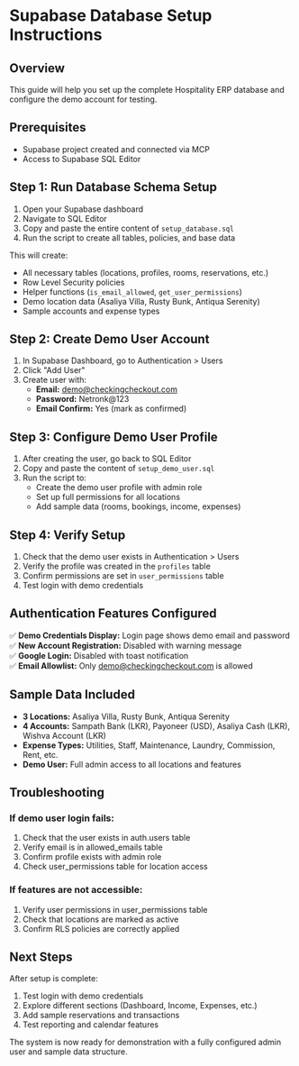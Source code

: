 # Supabase Database Setup Instructions

## Overview
This guide will help you set up the complete Hospitality ERP database and configure the demo account for testing.

## Prerequisites
- Supabase project created and connected via MCP
- Access to Supabase SQL Editor

## Step 1: Run Database Schema Setup

1. Open your Supabase dashboard
2. Navigate to SQL Editor
3. Copy and paste the entire content of `setup_database.sql`
4. Run the script to create all tables, policies, and base data

This will create:
- All necessary tables (locations, profiles, rooms, reservations, etc.)
- Row Level Security policies
- Helper functions (`is_email_allowed`, `get_user_permissions`)
- Demo location data (Asaliya Villa, Rusty Bunk, Antiqua Serenity)
- Sample accounts and expense types

## Step 2: Create Demo User Account

1. In Supabase Dashboard, go to Authentication > Users
2. Click "Add User"
3. Create user with:
   - **Email:** demo@checkingcheckout.com
   - **Password:** Netronk@123
   - **Email Confirm:** Yes (mark as confirmed)

## Step 3: Configure Demo User Profile

1. After creating the user, go back to SQL Editor
2. Copy and paste the content of `setup_demo_user.sql`
3. Run the script to:
   - Create the demo user profile with admin role
   - Set up full permissions for all locations
   - Add sample data (rooms, bookings, income, expenses)

## Step 4: Verify Setup

1. Check that the demo user exists in Authentication > Users
2. Verify the profile was created in the `profiles` table
3. Confirm permissions are set in `user_permissions` table
4. Test login with demo credentials

## Authentication Features Configured

✅ **Demo Credentials Display:** Login page shows demo email and password  
✅ **New Account Registration:** Disabled with warning message  
✅ **Google Login:** Disabled with toast notification  
✅ **Email Allowlist:** Only demo@checkingcheckout.com is allowed  

## Sample Data Included

- **3 Locations:** Asaliya Villa, Rusty Bunk, Antiqua Serenity
- **4 Accounts:** Sampath Bank (LKR), Payoneer (USD), Asaliya Cash (LKR), Wishva Account (LKR)
- **Expense Types:** Utilities, Staff, Maintenance, Laundry, Commission, Rent, etc.
- **Demo User:** Full admin access to all locations and features

## Troubleshooting

### If demo user login fails:
1. Check that the user exists in auth.users table
2. Verify email is in allowed_emails table
3. Confirm profile exists with admin role
4. Check user_permissions table for location access

### If features are not accessible:
1. Verify user permissions in user_permissions table
2. Check that locations are marked as active
3. Confirm RLS policies are correctly applied

## Next Steps

After setup is complete:
1. Test login with demo credentials
2. Explore different sections (Dashboard, Income, Expenses, etc.)
3. Add sample reservations and transactions
4. Test reporting and calendar features

The system is now ready for demonstration with a fully configured admin user and sample data structure.